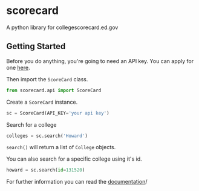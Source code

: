 # scorecard

A python library for collegescorecard.ed.gov

## Getting Started

Before you do anything, you're going to need an API key. You can apply for one [here](https://collegescorecard.ed.gov/data/documentation/).

Then import the `ScoreCard` class.

```python
from scorecard.api import ScoreCard
```

Create a `ScoreCard` instance.

```python
sc = ScoreCard(API_KEY='your api key')
```

Search for a college

```python
colleges = sc.search('Howard')
```

`search()` will return a list of `College` objects.

You can also search for a specific college using it's id.

```python
howard = sc.search(id=131520)
```

For further information you can read the [documentation](https://scorecard.readthedocs.io/en/latest/)/